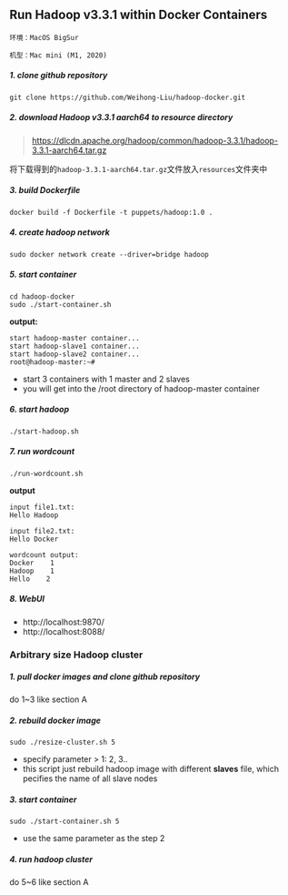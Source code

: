 ## Run Hadoop v3.3.1 within Docker Containers

`环境：MacOS BigSur`

`机型：Mac mini (M1, 2020)`


##### 1. clone github repository
```
git clone https://github.com/Weihong-Liu/hadoop-docker.git
```
##### 2. download Hadoop v3.3.1 aarch64 to resource directory

> https://dlcdn.apache.org/hadoop/common/hadoop-3.3.1/hadoop-3.3.1-aarch64.tar.gz

将下载得到的`hadoop-3.3.1-aarch64.tar.gz`文件放入`resources`文件夹中

##### 3. build Dockerfile
```
docker build -f Dockerfile -t puppets/hadoop:1.0 .
```

##### 4. create hadoop network

```
sudo docker network create --driver=bridge hadoop
```

##### 5. start container

```
cd hadoop-docker
sudo ./start-container.sh
```

**output:**

```
start hadoop-master container...
start hadoop-slave1 container...
start hadoop-slave2 container...
root@hadoop-master:~# 
```
- start 3 containers with 1 master and 2 slaves
- you will get into the /root directory of hadoop-master container

##### 6. start hadoop

```
./start-hadoop.sh
```

##### 7. run wordcount

```
./run-wordcount.sh
```

**output**

```
input file1.txt:
Hello Hadoop

input file2.txt:
Hello Docker

wordcount output:
Docker    1
Hadoop    1
Hello    2
```

##### 8. WebUI
- http://localhost:9870/
- http://localhost:8088/




### Arbitrary size Hadoop cluster

##### 1. pull docker images and clone github repository

do 1~3 like section A

##### 2. rebuild docker image

```
sudo ./resize-cluster.sh 5
```
- specify parameter > 1: 2, 3..
- this script just rebuild hadoop image with different **slaves** file, which pecifies the name of all slave nodes


##### 3. start container

```
sudo ./start-container.sh 5
```
- use the same parameter as the step 2

##### 4. run hadoop cluster 

do 5~6 like section A

